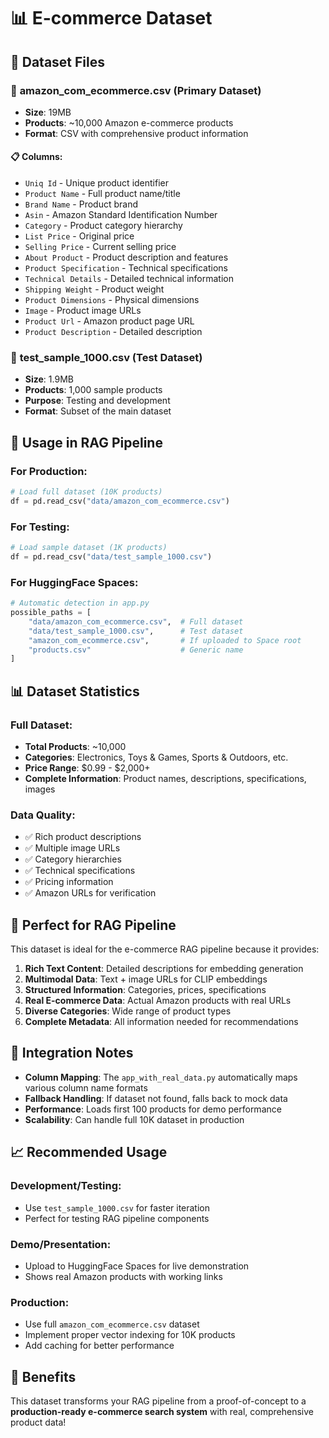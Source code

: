 # 📊 E-commerce Dataset

## 📁 Dataset Files

### 🎯 **amazon_com_ecommerce.csv** (Primary Dataset)
- **Size**: 19MB
- **Products**: ~10,000 Amazon e-commerce products
- **Format**: CSV with comprehensive product information

#### 📋 **Columns:**
- `Uniq Id` - Unique product identifier
- `Product Name` - Full product name/title
- `Brand Name` - Product brand
- `Asin` - Amazon Standard Identification Number
- `Category` - Product category hierarchy
- `List Price` - Original price
- `Selling Price` - Current selling price
- `About Product` - Product description and features
- `Product Specification` - Technical specifications
- `Technical Details` - Detailed technical information
- `Shipping Weight` - Product weight
- `Product Dimensions` - Physical dimensions
- `Image` - Product image URLs
- `Product Url` - Amazon product page URL
- `Product Description` - Detailed description

### 🧪 **test_sample_1000.csv** (Test Dataset)
- **Size**: 1.9MB
- **Products**: 1,000 sample products
- **Purpose**: Testing and development
- **Format**: Subset of the main dataset

## 🚀 **Usage in RAG Pipeline**

### **For Production:**
```python
# Load full dataset (10K products)
df = pd.read_csv("data/amazon_com_ecommerce.csv")
```

### **For Testing:**
```python
# Load sample dataset (1K products)
df = pd.read_csv("data/test_sample_1000.csv")
```

### **For HuggingFace Spaces:**
```python
# Automatic detection in app.py
possible_paths = [
    "data/amazon_com_ecommerce.csv",  # Full dataset
    "data/test_sample_1000.csv",      # Test dataset
    "amazon_com_ecommerce.csv",       # If uploaded to Space root
    "products.csv"                    # Generic name
]
```

## 📊 **Dataset Statistics**

### **Full Dataset:**
- **Total Products**: ~10,000
- **Categories**: Electronics, Toys & Games, Sports & Outdoors, etc.
- **Price Range**: $0.99 - $2,000+
- **Complete Information**: Product names, descriptions, specifications, images

### **Data Quality:**
- ✅ Rich product descriptions
- ✅ Multiple image URLs
- ✅ Category hierarchies
- ✅ Technical specifications
- ✅ Pricing information
- ✅ Amazon URLs for verification

## 🎯 **Perfect for RAG Pipeline**

This dataset is ideal for the e-commerce RAG pipeline because it provides:

1. **Rich Text Content**: Detailed descriptions for embedding generation
2. **Multimodal Data**: Text + image URLs for CLIP embeddings
3. **Structured Information**: Categories, prices, specifications
4. **Real E-commerce Data**: Actual Amazon products with real URLs
5. **Diverse Categories**: Wide range of product types
6. **Complete Metadata**: All information needed for recommendations

## 🔧 **Integration Notes**

- **Column Mapping**: The `app_with_real_data.py` automatically maps various column name formats
- **Fallback Handling**: If dataset not found, falls back to mock data
- **Performance**: Loads first 100 products for demo performance
- **Scalability**: Can handle full 10K dataset in production

## 📈 **Recommended Usage**

### **Development/Testing:**
- Use `test_sample_1000.csv` for faster iteration
- Perfect for testing RAG pipeline components

### **Demo/Presentation:**
- Upload to HuggingFace Spaces for live demonstration
- Shows real Amazon products with working links

### **Production:**
- Use full `amazon_com_ecommerce.csv` dataset
- Implement proper vector indexing for 10K products
- Add caching for better performance

## 🎉 **Benefits**

This dataset transforms your RAG pipeline from a proof-of-concept to a **production-ready e-commerce search system** with real, comprehensive product data!